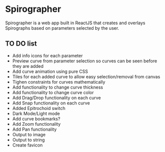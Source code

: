 # Spirographer

Spirographer is a web app built in ReactJS that creates and overlays Spirographs based on parameters selected by the user.

## TO DO list

* Add info icons for each parameter
* Preview curve from parameter selection so curves can be seen before they are added
* Add curve animation using pure CSS
* Tiles for each added curve to allow easy selection/removal from canvas
* Tighen constraints for curves mathematically
* Add functionality to change curve thickness
* Add functionality to change curve color
* Add Drag/Drop functionality on each curve
* Add Snap functionality on each curve
* Added Epitrochoid switch
* Dark Mode/Light mode
* Add curve bookmarks?
* Add Zoom functionality
* Add Pan functionality
* Output to image
* Output to string
* Create favicon
